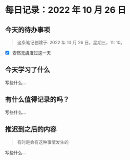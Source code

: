 # 每日记录：2022 年 10 月 26 日

## 今天的待办事项

> 这条笔记创建于: 2022 年 10 月 26 日，星期三，11: 10。

- [x] 安然无虞度过这一天

## 今天学习了什么

写些什么...

## 有什么值得记录的吗？

写些什么...

## 推迟到之后的内容

> 有时是会有这种事情发生的

写些什么...
